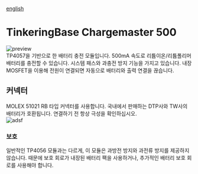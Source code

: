 [english](https://github.com/TinkeringBase/chargemaster-500)
# TinkeringBase Chargemaster 500
![preview](https://github.com/TinkeringBase/chargemaster-500/blob/main/3dpreview.png?raw=true)\
TP4057을 기반으로 한 배터리 충전 모듈입니다. 500mA 속도로 리튬이온/리튬폴리머 배터리를 충전할 수 있습니다. 시스템 패스와 과충전 방지 기능을 가지고 있습니다. 내장 MOSFET을 이용해 전원이 연결되면 자동으로 배터리와 출력 연결을 끊습니다.
## 커넥터
MOLEX 51021 RB 타입 커넥터를 사용합니다. 국내에서 판매하는 DTP사와 TW사의 배터리가 호환됩니다. 연결하기 전 항상 극성을 확인하십시오.\
![adsf](https://github.com/TinkeringBase/chargemaster-500/assets/47267045/8cbb29fd-9ee4-4e2c-87f2-7d67e7da962e)
### 보호
일반적인 TP4056 모듈과는 다르게, 이 모듈은 과방전 방지와 과전류 방지를 제공하지 않습니다. 때문에 보호 회로가 내장된 배터리 팩을 사용하거나, 추가적인 배터리 보호 회로를 사용해야 합니다.
